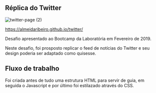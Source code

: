 ## Réplica do Twitter
![twitter-page (2)](https://user-images.githubusercontent.com/46823142/60931299-734d9c80-a28f-11e9-9f27-8d9659dfbff7.png)

https://almeidaribeiro.github.io/twitter/

Desafio apresentado ao Bootcamp da Laboratória em Fevereiro de 2019. 

Neste desafio, foi prosposto replicar o feed de notícias do Twitter e seu design poderia ser adaptado como quisesse.

## Fluxo de trabalho

Foi criada antes de tudo uma estrutura HTML para servir de guia, em seguida o Javascript e por último foi estilazado através do CSS. 

